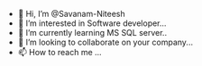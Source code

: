 - 👋 Hi, I’m @Savanam-Niteesh
- 👀 I’m interested in Software developer...
- 🌱 I’m currently learning MS SQL server..
- 💞️ I’m looking to collaborate on your company...
- 📫 How to reach me ...

<!---
Savanam-Niteesh/Savanam-Niteesh is a ✨ special ✨ repository because its `README.md` (this file) appears on your GitHub profile.
You can click the Preview link to take a look at your changes.
--->
